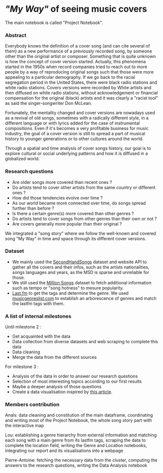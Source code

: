# **_"My Way"_ of seeing music covers**

The main notebook is called "Project Notebook".

### Abstract

Everybody knows the definition of a cover song (and  can cite several of them) as a new performance of a previously recorded song, by someone other than the original artist or composer.
Something that is quite unknown is how the concept of cover version started. Actually, this phenomena started in the 1950s when record companies tried to reach out to more people by a way of reproducing original songs such that those were more appealing to a particular demography. If we go back to the racial segregation period in the United States, there were black radio stations and white radio stations. Covers versions were recorded by White artists and then diffused on white radio stations, without acknowledgement or financial compensation for the original (black) artists and it was clearly a "racist tool" as said the singer-songwriter Don McLean.

Fortunately, the mentality changed and cover versions are nowadays used as a revival of old songs, sometimes with a radically different style, in a different language or with lyrics added for the case of instrumental compositions.
Even if it's becomes a very profitable business for music industry, the goal of a cover version is still to spread a part of musical history to younger generations or to other cultures around the world.


Through a spatial and time analysis of cover songs history, our goal is to explore cultural or social underlying patterns and how it is diffused in a globalized world.

### Research questions 

- Are older songs more covered than recent ones ?
- Do artists tend to cover other artists from the same country or different ones ?
- How did those tendencies evolve over time ?
- As our world became more connected over time, do songs spread further than before ?
- Is there a certain genre(s) more covered than other genres ?
- Do artists tend to cover songs from other genres than their own or not ?
- Are covers generally more popular than their original ?

We integrated a "song story" where we follow the well-known and covered song "My Way" in time and space through its different cover versions.

### Dataset

- We mainly used the [SecondHandSongs](https://labrosa.ee.columbia.edu/millionsong/secondhand) dataset and website API to gather all the covers and their infos, such as the artists nationalities, songs languages and years, as the MSD is sparse and unreliable for those.
- We still used the [Million Songs](https://labrosa.ee.columbia.edu/millionsong/) dataset to fetch additional information such as tempo or "song hotness" to mesure popularity.
- [Last.fm](https://labrosa.ee.columbia.edu/millionsong/lastfm) to get the tags and determine the genre.
We used [musicgenreslist.com](http://www.musicgenreslist.com/) to establish an arborescence of genres and match the lastfm tags with them.


### A list of internal milestones

Until milestone 2 :

- Get acquainted with the data
- Data collection from diverse datasets and web scraping to complete this data
- Data cleaning
- Merge the data from the different sources

For milestone 3 :

- Analysis of the data in order to answer our research questions
- Selection of most interesting topics according to our first results
- Maybe a deeper analysis of those questions
- Create a data visualisation inspired by [this article](https://pudding.cool/2017/05/song-repetition/index.html).

### Members contribution

Anaïs: data cleaning and constitution of the main dataframe, coordinating and writing most of the Project Notebook, the whole song story part with the interactive map

Lou: establishing a genre hierarchy from external information and matching each song with a main genre from its lastfm tags, scraping the data to complete the location field, writing the Genre and Location notebooks, integrating our report and its visualisations into a webpage

Pierre-Antoine: fetching the necessary data from the cluster, computing the answers to the research questions, writing the Data Analysis notebook
